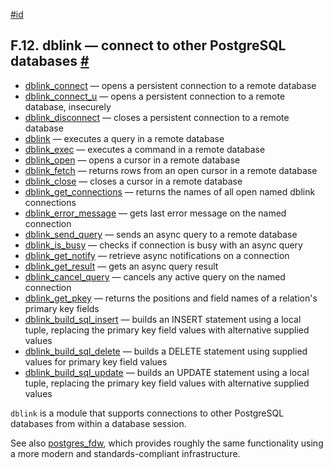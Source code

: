 [#id](#DBLINK)

## F.12. dblink — connect to other PostgreSQL databases [#](#DBLINK)

- [dblink_connect](contrib-dblink-connect) — opens a persistent connection to a remote database
- [dblink_connect_u](contrib-dblink-connect-u) — opens a persistent connection to a remote database, insecurely
- [dblink_disconnect](contrib-dblink-disconnect) — closes a persistent connection to a remote database
- [dblink](contrib-dblink-function) — executes a query in a remote database
- [dblink_exec](contrib-dblink-exec) — executes a command in a remote database
- [dblink_open](contrib-dblink-open) — opens a cursor in a remote database
- [dblink_fetch](contrib-dblink-fetch) — returns rows from an open cursor in a remote database
- [dblink_close](contrib-dblink-close) — closes a cursor in a remote database
- [dblink_get_connections](contrib-dblink-get-connections) — returns the names of all open named dblink connections
- [dblink_error_message](contrib-dblink-error-message) — gets last error message on the named connection
- [dblink_send_query](contrib-dblink-send-query) — sends an async query to a remote database
- [dblink_is_busy](contrib-dblink-is-busy) — checks if connection is busy with an async query
- [dblink_get_notify](contrib-dblink-get-notify) — retrieve async notifications on a connection
- [dblink_get_result](contrib-dblink-get-result) — gets an async query result
- [dblink_cancel_query](contrib-dblink-cancel-query) — cancels any active query on the named connection
- [dblink_get_pkey](contrib-dblink-get-pkey) — returns the positions and field names of a relation's primary key fields
- [dblink_build_sql_insert](contrib-dblink-build-sql-insert) — builds an INSERT statement using a local tuple, replacing the primary key field values with alternative supplied values
- [dblink_build_sql_delete](contrib-dblink-build-sql-delete) — builds a DELETE statement using supplied values for primary key field values
- [dblink_build_sql_update](contrib-dblink-build-sql-update) — builds an UPDATE statement using a local tuple, replacing the primary key field values with alternative supplied values

`dblink` is a module that supports connections to other PostgreSQL databases from within a database session.

See also [postgres_fdw](postgres-fdw), which provides roughly the same functionality using a more modern and standards-compliant infrastructure.

